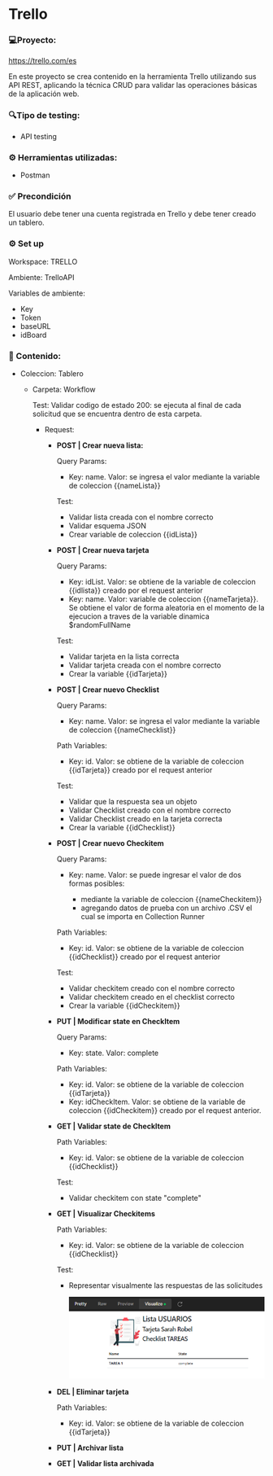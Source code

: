 # Trello

### 💻Proyecto: 
https://trello.com/es

En este proyecto se crea contenido en la herramienta Trello utilizando sus API REST, aplicando la técnica CRUD para validar las operaciones básicas de la aplicación web.

### 🔍Tipo de testing:
* API testing

### ⚙ Herramientas utilizadas:
* Postman

### ✅ Precondición

El usuario debe tener una cuenta registrada en Trello y debe tener creado un tablero.

### ⚙️ Set up

Workspace: TRELLO

Ambiente: TrelloAPI

Variables de ambiente:
* Key
* Token
* baseURL
* idBoard

### 📁 Contenido:
- Coleccion: Tablero
  - Carpeta: Workflow

    Test: Validar codigo de estado 200: se ejecuta al final de cada solicitud que se encuentra dentro de esta carpeta. 

    - Request:
      - **POST | Crear nueva lista:**

        Query Params:
        - Key: name. Valor: se ingresa el valor mediante la variable de coleccion {{nameLista}}
        
        Test:
        - Validar lista creada con el nombre correcto
        - Validar esquema JSON
        - Crear variable de coleccion {{idLista}}
        
      - **POST | Crear nueva tarjeta**

        Query Params:
        - Key: idList. Valor: se obtiene de la variable de coleccion {{idlista}} creado por el request anterior
        - Key: name. Valor: variable de coleccion {{nameTarjeta}}. Se obtiene el valor de forma aleatoria en el momento de la ejecucion a traves de la variable dinamica $randomFullName
            
        Test:
        - Validar tarjeta en la lista correcta
        - Validar tarjeta creada con el nombre correcto
        - Crear la variable {{idTarjeta}}
          
      - **POST | Crear nuevo Checklist**

        Query Params:
        - Key: name. Valor: se ingresa el valor mediante la variable de coleccion {{nameChecklist}}
     
        Path Variables:
        -   Key: id. Valor: se obtiene de la variable de coleccion {{idTarjeta}} creado por el request anterior
        
        Test:
        - Validar que la respuesta sea un objeto
        - Validar Checklist creado con el nombre correcto
        - Validar Checklist creado en la tarjeta correcta
        - Crear la variable {{idChecklist}}

    
      - **POST | Crear nuevo Checkitem**
        
        Query Params:
        - Key: name. Valor: se puede ingresar el valor de dos formas posibles:
        
            - mediante la variable de coleccion {{nameCheckitem}}
            - agregando datos de prueba con un archivo .CSV el cual se importa en Collection Runner
 
        Path Variables:
        -   Key: id. Valor: se obtiene de la variable de coleccion {{idChecklist}} creado por el request anterior
       
        Test:
        - Validar checkitem creado con el nombre correcto
        - Validar checkitem creado en el checklist correcto
        - Crear la variable {{idCheckitem}}
      
      - **PUT | Modificar state en CheckItem**
        
        Query Params:
        - Key: state. Valor: complete
          
        Path Variables:
        -   Key: id. Valor: se obtiene de la variable de coleccion {{idTarjeta}}
        -   Key: idCheckItem. Valor: se obtiene de la variable de coleccion {{idCheckitem}} creado por el request anterior.
       
      - **GET | Validar state de CheckItem**
        
         Path Variables:
        -   Key: id. Valor: se obtiene de la variable de coleccion {{idChecklist}}
        
        Test:
        - Validar checkitem con state "complete"
          
      - **GET | Visualizar Checkitems**
        
        Path Variables:
        -   Key: id. Valor: se obtiene de la variable de coleccion {{idChecklist}}
          
        Test:
        - Representar visualmente las respuestas de las solicitudes
          
          <img src="/Visualize.PNG"/> 
        
      - **DEL | Eliminar tarjeta**

        Path Variables:
        -   Key: id. Valor: se obtiene de la variable de coleccion {{idTarjeta}}
    
      - **PUT | Archivar lista**
      - **GET | Validar lista archivada**
